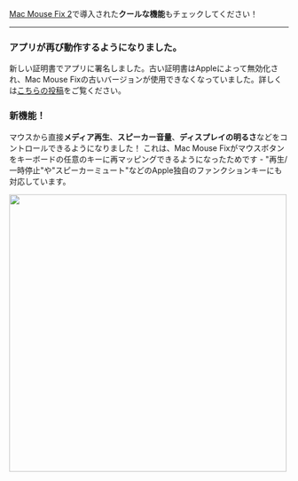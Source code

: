 [Mac Mouse Fix 2](https://github.com/noah-nuebling/mac-mouse-fix/releases/tag/2.0.0)で導入された**クールな機能**もチェックしてください！

---

### アプリが再び動作するようになりました。

新しい証明書でアプリに署名しました。古い証明書はAppleによって無効化され、Mac Mouse Fixの古いバージョンが使用できなくなっていました。詳しくは[こちらの投稿](https://github.com/noah-nuebling/mac-mouse-fix/discussions/114)をご覧ください。

### 新機能！

マウスから直接**メディア再生**、**スピーカー音量**、**ディスプレイの明るさ**などをコントロールできるようになりました！
これは、Mac Mouse Fixがマウスボタンをキーボードの任意のキーに再マッピングできるようになったためです - "再生/一時停止"や"スピーカーミュート"などのApple独自のファンクションキーにも対応しています。

<img width="500px" src="https://user-images.githubusercontent.com/40808343/148666688-f2da6897-a6d2-47cb-86df-59afb3ab8682.gif">